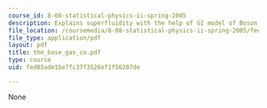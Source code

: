 ```yaml
---
course_id: 8-08-statistical-physics-ii-spring-2005
description: Explains superfluidity with the help of GI model of Boson condensation.
file_location: /coursemedia/8-08-statistical-physics-ii-spring-2005/fed85ade1be7fc37f3526ef1f56207de_the_bose_gas_co.pdf
file_type: application/pdf
layout: pdf
title: the_bose_gas_co.pdf
type: course
uid: fed85ade1be7fc37f3526ef1f56207de

---
```

None